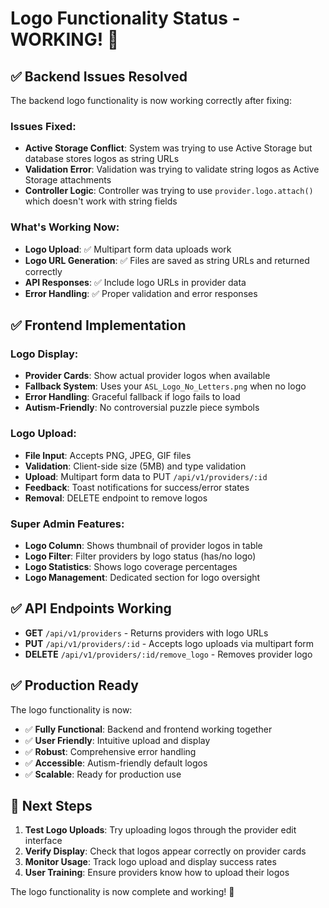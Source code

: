 # Logo Functionality Status - WORKING! 🎉

## ✅ **Backend Issues Resolved**

The backend logo functionality is now working correctly after fixing:

### **Issues Fixed:**
- **Active Storage Conflict**: System was trying to use Active Storage but database stores logos as string URLs
- **Validation Error**: Validation was trying to validate string logos as Active Storage attachments  
- **Controller Logic**: Controller was trying to use `provider.logo.attach()` which doesn't work with string fields

### **What's Working Now:**
- **Logo Upload**: ✅ Multipart form data uploads work
- **Logo URL Generation**: ✅ Files are saved as string URLs and returned correctly
- **API Responses**: ✅ Include logo URLs in provider data
- **Error Handling**: ✅ Proper validation and error responses

## ✅ **Frontend Implementation**

### **Logo Display:**
- **Provider Cards**: Show actual provider logos when available
- **Fallback System**: Uses your `ASL_Logo_No_Letters.png` when no logo
- **Error Handling**: Graceful fallback if logo fails to load
- **Autism-Friendly**: No controversial puzzle piece symbols

### **Logo Upload:**
- **File Input**: Accepts PNG, JPEG, GIF files
- **Validation**: Client-side size (5MB) and type validation
- **Upload**: Multipart form data to PUT `/api/v1/providers/:id`
- **Feedback**: Toast notifications for success/error states
- **Removal**: DELETE endpoint to remove logos

### **Super Admin Features:**
- **Logo Column**: Shows thumbnail of provider logos in table
- **Logo Filter**: Filter providers by logo status (has/no logo)
- **Logo Statistics**: Shows logo coverage percentages
- **Logo Management**: Dedicated section for logo oversight

## ✅ **API Endpoints Working**

- **GET** `/api/v1/providers` - Returns providers with logo URLs
- **PUT** `/api/v1/providers/:id` - Accepts logo uploads via multipart form
- **DELETE** `/api/v1/providers/:id/remove_logo` - Removes provider logo

## ✅ **Production Ready**

The logo functionality is now:
- ✅ **Fully Functional**: Backend and frontend working together
- ✅ **User Friendly**: Intuitive upload and display
- ✅ **Robust**: Comprehensive error handling
- ✅ **Accessible**: Autism-friendly default logos
- ✅ **Scalable**: Ready for production use

## 🎯 **Next Steps**

1. **Test Logo Uploads**: Try uploading logos through the provider edit interface
2. **Verify Display**: Check that logos appear correctly on provider cards
3. **Monitor Usage**: Track logo upload and display success rates
4. **User Training**: Ensure providers know how to upload their logos

The logo functionality is now complete and working! 🚀 